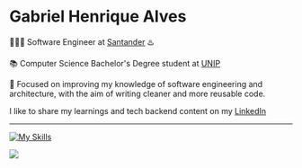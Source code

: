 
# Gabriel Henrique Alves

<p>🧑🏾‍💻 Software Engineer at <a href="https://www.santander.com.br/" target="blank_">Santander</a> ♨️</p>
<p>📚 Computer Science Bachelor's Degree student at <a href="https://www.unip.br/" target="blank_">UNIP</a></p>
<p>🧠 Focused on improving my knowledge of software engineering and architecture, with the aim of writing cleaner and more reusable code.</p>
<p>I like to share my learnings and tech backend content on my <a href="https://www.linkedin.com/in/gabriel-henrique-alves-dev/" target="blank_">LinkedIn</a></p>
<hr>

[![My Skills](https://skillicons.dev/icons?i=java,kotlin,spring,angular,rabbitmq,kafka,aws,docker,postgres,mysql,mongodb,redis)](https://skillicons.dev)

![](https://github-readme-stats.vercel.app/api/top-langs/?username=gb-alves03&theme=tokyonight&hide_border=false&include_all_commits=true&count_private=true&layout=compact)
